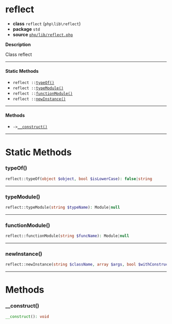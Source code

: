 # reflect

- **class** `reflect` (`php\lib\reflect`)
- **package** `std`
- **source** [`php/lib/reflect.php`](./src/main/resources/JPHP-INF/sdk/php/lib/reflect.php)

**Description**

Class reflect

---

#### Static Methods

- `reflect ::`[`typeOf()`](#method-typeof)
- `reflect ::`[`typeModule()`](#method-typemodule)
- `reflect ::`[`functionModule()`](#method-functionmodule)
- `reflect ::`[`newInstance()`](#method-newinstance)

---

#### Methods

- `->`[`__construct()`](#method-__construct)

---
# Static Methods

<a name="method-typeof"></a>

### typeOf()
```php
reflect::typeOf(object $object, bool $isLowerCase): false|string
```

---

<a name="method-typemodule"></a>

### typeModule()
```php
reflect::typeModule(string $typeName): Module|null
```

---

<a name="method-functionmodule"></a>

### functionModule()
```php
reflect::functionModule(string $funcName): Module|null
```

---

<a name="method-newinstance"></a>

### newInstance()
```php
reflect::newInstance(string $className, array $args, bool $withConstruct): object
```

---
# Methods

<a name="method-__construct"></a>

### __construct()
```php
__construct(): void
```